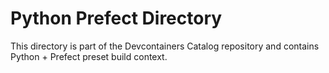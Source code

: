 # Python Prefect Directory

This directory is part of the Devcontainers Catalog repository and contains Python + Prefect preset build context.

